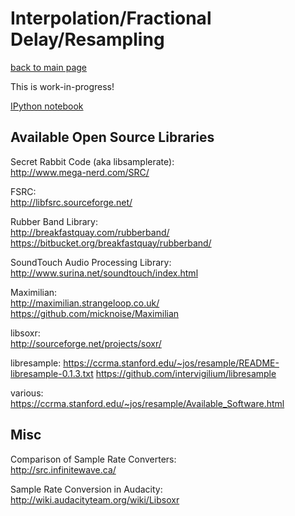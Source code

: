 Interpolation/Fractional Delay/Resampling
=========================================

[back to main page](../README.md)

This is work-in-progress!

[IPython notebook](http://nbviewer.ipython.org/urls/raw.github.com/mgeier/python-audio/master/interpolation/interpolation.ipynb)

Available Open Source Libraries
-------------------------------

Secret Rabbit Code (aka libsamplerate):  
http://www.mega-nerd.com/SRC/

FSRC:  
http://libfsrc.sourceforge.net/

Rubber Band Library:  
http://breakfastquay.com/rubberband/  
https://bitbucket.org/breakfastquay/rubberband/

SoundTouch Audio Processing Library:  
http://www.surina.net/soundtouch/index.html

Maximilian:  
http://maximilian.strangeloop.co.uk/  
https://github.com/micknoise/Maximilian

libsoxr:  
http://sourceforge.net/projects/soxr/

libresample:
https://ccrma.stanford.edu/~jos/resample/README-libresample-0.1.3.txt
https://github.com/intervigilium/libresample

various:  
https://ccrma.stanford.edu/~jos/resample/Available_Software.html

Misc
----

Comparison of Sample Rate Converters:  
http://src.infinitewave.ca/

Sample Rate Conversion in Audacity:  
http://wiki.audacityteam.org/wiki/Libsoxr
